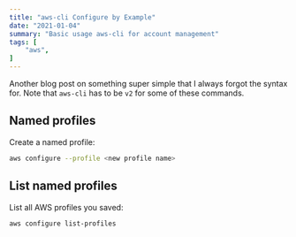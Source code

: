 ```yaml
---
title: "aws-cli Configure by Example"
date: "2021-01-04"
summary: "Basic usage aws-cli for account management"
tags: [
    "aws",
]
---
```


Another blog post on something super simple that I always forgot the syntax for. Note that `aws-cli` has to be `v2` for some of these commands.

## Named profiles

Create a named profile:

``` bash
aws configure --profile <new profile name>
```

## List named profiles

List all AWS profiles you saved:

``` bash
aws configure list-profiles
```
